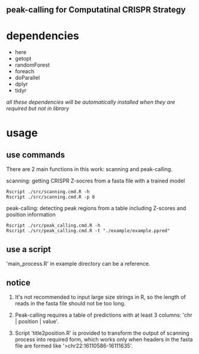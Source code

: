 peak-calling for Computatinal CRISPR Strategy
-------------------------------------------------------------------------------

# dependencies #

* here
* getopt
* randomForest
* foreach
* doParallel
* dplyr
* tidyr

_all these dependencies will be automatically installed when they are required but not in library_

# usage #

## use commands ##

There are 2 main functions in this work: scanning and peak-calling.  

scanning: getting CRISPR Z-socres from a fasta file with a trained model  
```
Rscript ./src/scanning.cmd.R -h
Rscript ./src/scanning.cmd.R -p 8
```

peak-calling: detecting peak regions from a table including Z-scores and position information  
```
Rscript ./src/peak_calling.cmd.R -h
Rscript ./src/peak_calling.cmd.R -t "./example/example.ppred"
```

## use a script ##

'main_process.R' in example directory can be a reference.


## notice ##

1. It's not recommended to input large size strings in R, so the length of reads in the fasta file should not be too long.

2. Peak-calling requires a table of predictions with at least 3 columns: 'chr | position | value'.

3. Script 'title2position.R' is provided to transform the output of scanning process into required form, which works only when headers in the fasta file are formed like '>chr22:16110586-16111635'.
